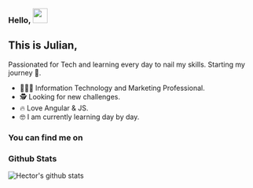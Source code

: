 

### Hello, <img src="https://raw.githubusercontent.com/MartinHeinz/MartinHeinz/master/wave.gif" width="30px">

## This is Julian, 

Passionated for Tech and learning every day to nail my skills. 
Starting my journey 🚀.

- 👨🏻‍🎓 Information Technology and Marketing Professional.
- 🕵️ Looking for new challenges.
- 🔥 Love Angular & JS.
- 🤓 I am currently learning day by day.
     


### You can find me on


### Github Stats

![Hector's github stats](https://github-readme-stats.vercel.app/api?username=ProgrammerRomero&show_icons=true&theme=default)



<!--
**ProgrammerRomero/ProgrammerRomero** is a ✨ _special_ ✨ repository because its `README.md` (this file) appears on your GitHub profile.

